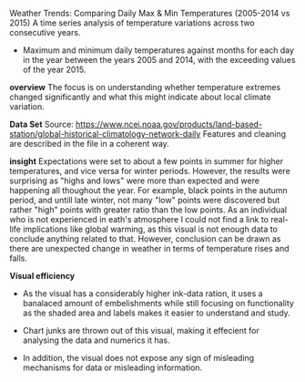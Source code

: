 Weather Trends: Comparing Daily Max & Min Temperatures (2005-2014 vs 2015)
A time series analysis of temperature variations across two consecutive years.
 * Maximum and minimum daily temperatures against months for each day in the year between the years 2005 and 2014, with the exceeding values of the year 2015.


**overview**
The focus is on understanding whether temperature extremes changed significantly and what this might indicate about local climate variation.


**Data Set**
Source: https://www.ncei.noaa.gov/products/land-based-station/global-historical-climatology-network-daily
Features and cleaning are described in the file in a coherent way.


**insight**
Expectations were set to about a few points in summer for higher temperatures, and vice versa for winter periods. However, the results were surprising as "highs and lows" were more than expected and were happening all thoughout the year. For example, black points in the autumn period, and untill late winter, not many "low" points were discovered but rather "high" points with greater ratio than the low points. As an individual who is not experienced in eath's atmosphere I could not find a link to real-life implications like global warming, as this visual is not enough data to conclude anything related to that. However, conclusion can be drawn as there are unexpected change in weather in terms of temperature rises and falls.

**Visual efficiency**
* As the visual has a considerably higher ink-data ration, it uses a banalaced amount of embelishments while still focusing on functionality as the shaded area and labels makes it easier to understand and study.

* Chart junks are thrown out of this visual, making it effecient for analysing the data and numerics it has.

* In addition, the visual does not expose any sign of misleading mechanisms for data or misleading information.
